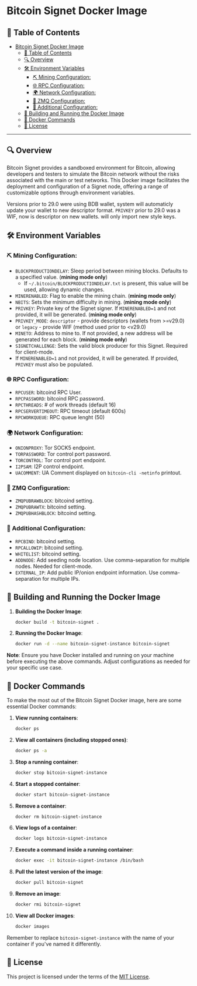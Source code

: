 # Bitcoin Signet Docker Image

## 📌 Table of Contents

- [Bitcoin Signet Docker Image](#bitcoin-signet-docker-image)
  - [📌 Table of Contents](#-table-of-contents)
  - [🔍 Overview](#-overview)
  - [🛠 Environment Variables](#-environment-variables)
    - [⛏ Mining Configuration:](#-mining-configuration)
    - [🌐 RPC Configuration:](#-rpc-configuration)
    - [🌍 Network Configuration:](#-network-configuration)
    - [📡 ZMQ Configuration:](#-zmq-configuration)
    - [🔧 Additional Configuration:](#-additional-configuration)
  - [🚀 Building and Running the Docker Image](#-building-and-running-the-docker-image)
  - [🔧 Docker Commands](#-docker-commands)
  - [📜 License](#-license)

---

## 🔍 Overview

Bitcoin Signet provides a sandboxed environment for Bitcoin, allowing developers and testers to simulate the Bitcoin network without the risks associated with the main or test networks. This Docker image facilitates the deployment and configuration of a Signet node, offering a range of customizable options through environment variables.

Versions prior to 29.0 were using BDB wallet, system will automaticly update your wallet to new descriptor format.
`PRIVKEY` prior to 29.0 was a WIF, now is descriptor on new wallets. will only import new style keys.

## 🛠 Environment Variables

### ⛏ Mining Configuration:

- `BLOCKPRODUCTIONDELAY`: Sleep period between mining blocks. Defaults to a specified value. (**mining mode only**)
  - If `~/.bitcoin/BLOCKPRODUCTIONDELAY.txt` is present, this value will be used, allowing dynamic changes.
- `MINERENABLED`: Flag to enable the mining chain. (**mining mode only**)
- `NBITS`: Sets the minimum difficulty in mining. (**mining mode only**)
- `PRIVKEY`: Private key of the Signet signer. If `MINERENABLED=1` and not provided, it will be generated. (**mining mode only**)
- `PRIVKEY_MODE`: `descriptor` - provide descriptors (wallets from >=v29.0) or `legacy` - provide WIF (method used prior to <v29.0)
- `MINETO`: Address to mine to. If not provided, a new address will be generated for each block. (**mining mode only**)
- `SIGNETCHALLENGE`: Sets the valid block producer for this Signet. Required for client-mode.
- If `MINERENABLED=1` and not provided, it will be generated. If provided, `PRIVKEY` must also be populated.

### 🌐 RPC Configuration:

- `RPCUSER`: bitcoind RPC User.
- `RPCPASSWORD`: bitcoind RPC password.
- `RPCTHREADS`: # of work threads (default 16)
- `RPCSERVERTIMEOUT`: RPC timeout (default 600s)
- `RPCWORKQUEUE`: RPC queue lenght (50)
 
### 🌍 Network Configuration:

- `ONIONPROXY`: Tor SOCK5 endpoint.
- `TORPASSWORD`: Tor control port password.
- `TORCONTROL`: Tor control port endpoint.
- `I2PSAM`: I2P control endpoint.
- `UACOMMENT`: UA Comment displayed on `bitcoin-cli -netinfo` printout.

### 📡 ZMQ Configuration:

- `ZMQPUBRAWBLOCK`: bitcoind setting.
- `ZMQPUBRAWTX`: bitcoind setting.
- `ZMQPUBHASHBLOCK`: bitcoind setting.

### 🔧 Additional Configuration:

- `RPCBIND`: bitcoind setting.
- `RPCALLOWIP`: bitcoind setting.
- `WHITELIST`: bitcoind setting.
- `ADDNODE`: Add seeding node location. Use comma-separation for multiple nodes. Needed for client-mode.
- `EXTERNAL_IP`: Add public IP/onion endpoint information. Use comma-separation for multiple IPs.

## 🚀 Building and Running the Docker Image

1. **Building the Docker Image**:

   ```bash
   docker build -t bitcoin-signet .
   ```

2. **Running the Docker Image**:
   ```bash
   docker run -d --name bitcoin-signet-instance bitcoin-signet
   ```

**Note**: Ensure you have Docker installed and running on your machine before executing the above commands. Adjust configurations as needed for your specific use case.

## 🔧 Docker Commands

To make the most out of the Bitcoin Signet Docker image, here are some essential Docker commands:

1. **View running containers**:

   ```bash
   docker ps
   ```

2. **View all containers (including stopped ones)**:

   ```bash
   docker ps -a
   ```

3. **Stop a running container**:

   ```bash
   docker stop bitcoin-signet-instance
   ```

4. **Start a stopped container**:

   ```bash
   docker start bitcoin-signet-instance
   ```

5. **Remove a container**:

   ```bash
   docker rm bitcoin-signet-instance
   ```

6. **View logs of a container**:

   ```bash
   docker logs bitcoin-signet-instance
   ```

7. **Execute a command inside a running container**:

   ```bash
   docker exec -it bitcoin-signet-instance /bin/bash
   ```

8. **Pull the latest version of the image**:

   ```bash
   docker pull bitcoin-signet
   ```

9. **Remove an image**:

   ```bash
   docker rmi bitcoin-signet
   ```

10. **View all Docker images**:
    ```bash
    docker images
    ```

Remember to replace `bitcoin-signet-instance` with the name of your container if you've named it differently.

## 📜 License

This project is licensed under the terms of the [MIT License](./LICENSE).
